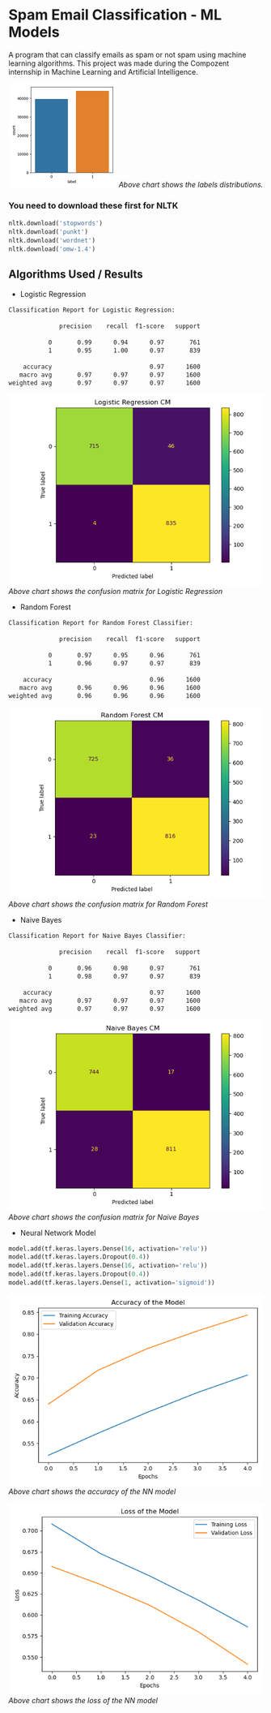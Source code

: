 # Spam Email Classification - ML Models

A program that can classify emails as spam or not spam using machine learning algorithms.
This project was made during the Compozent internship in Machine Learning and Artificial Intelligence.

![Image 1](./plots/label_dist.png)
*Above chart shows the labels distributions.*

### You need to download these first for NLTK

```Python
nltk.download('stopwords')
nltk.download('punkt')
nltk.download('wordnet')
nltk.download('omw-1.4')
```

## Algorithms Used / Results

* Logistic Regression

```
Classification Report for Logistic Regression: 

              precision    recall  f1-score   support

           0       0.99      0.94      0.97       761
           1       0.95      1.00      0.97       839

    accuracy                           0.97      1600
   macro avg       0.97      0.97      0.97      1600
weighted avg       0.97      0.97      0.97      1600
```
![Image 2](./plots/Logistic_Regression_cm.png)
*Above chart shows the confusion matrix for Logistic Regression*

* Random Forest

```
Classification Report for Random Forest Classifier: 

              precision    recall  f1-score   support

           0       0.97      0.95      0.96       761
           1       0.96      0.97      0.97       839

    accuracy                           0.96      1600
   macro avg       0.96      0.96      0.96      1600
weighted avg       0.96      0.96      0.96      1600
```

![Image 3](./plots/Random_Forest_cm.png)
*Above chart shows the confusion matrix for Random Forest*


* Naive Bayes

```
Classification Report for Naive Bayes Classifier: 

              precision    recall  f1-score   support

           0       0.96      0.98      0.97       761
           1       0.98      0.97      0.97       839

    accuracy                           0.97      1600
   macro avg       0.97      0.97      0.97      1600
weighted avg       0.97      0.97      0.97      1600
```

![Image 4](./plots/Naive_Bayes_cm.png)
*Above chart shows the confusion matrix for Naive Bayes*



* Neural Network Model

 ```Python
model.add(tf.keras.layers.Dense(16, activation='relu'))
model.add(tf.keras.layers.Dropout(0.4))
model.add(tf.keras.layers.Dense(16, activation='relu'))
model.add(tf.keras.layers.Dropout(0.4))
model.add(tf.keras.layers.Dense(1, activation='sigmoid'))
```
![Image 5](./plots/NN_acuracy_model.png)
*Above chart shows the accuracy of the NN model*

![Image 6](./plots/NN_Loss_of_the_Model.png)
*Above chart shows the loss of the NN model*


